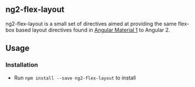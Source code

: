 ## ng2-flex-layout
ng2-flex-layout is a small set of directives aimed at providing the same flex-box based layout directives found in [Angular Material 1](http://website.web) to Angular 2.

## Usage
### Installation
* Run `npm install --save ng2-flex-layout` to install
